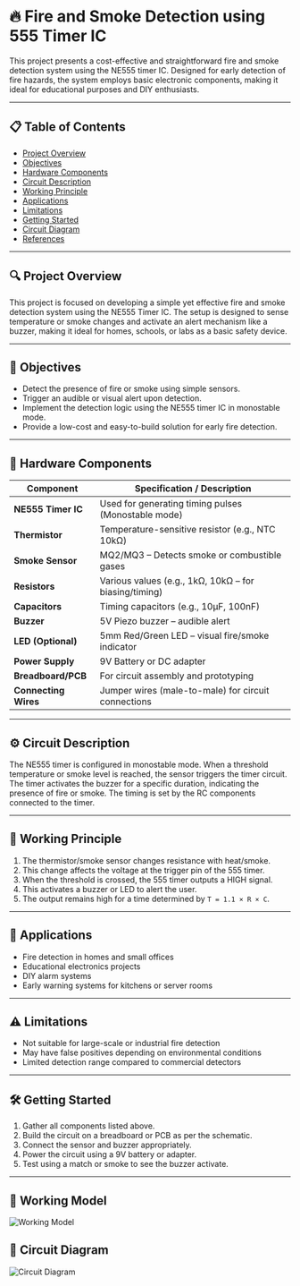 # 🔥 Fire and Smoke Detection using 555 Timer IC

This project presents a cost-effective and straightforward fire and smoke detection system using the NE555 timer IC. Designed for early detection of fire hazards, the system employs basic electronic components, making it ideal for educational purposes and DIY enthusiasts.

---

## 📋 Table of Contents

- [Project Overview](#project-overview)
- [Objectives](#objectives)
- [Hardware Components](#hardware-components)
- [Circuit Description](#circuit-description)
- [Working Principle](#working-principle)
- [Applications](#applications)
- [Limitations](#limitations)
- [Getting Started](#getting-started)
- [Circuit Diagram](#circuit-diagram)
- [References](#references)

---

## 🔍 Project Overview

This project is focused on developing a simple yet effective fire and smoke detection system using the NE555 Timer IC. The setup is designed to sense temperature or smoke changes and activate an alert mechanism like a buzzer, making it ideal for homes, schools, or labs as a basic safety device.

---

## 🎯 Objectives

- Detect the presence of fire or smoke using simple sensors.
- Trigger an audible or visual alert upon detection.
- Implement the detection logic using the NE555 timer IC in monostable mode.
- Provide a low-cost and easy-to-build solution for early fire detection.

---

## 🧰 Hardware Components

| Component          | Specification / Description                             |
|--------------------|---------------------------------------------------------|
| **NE555 Timer IC** | Used for generating timing pulses (Monostable mode)     |
| **Thermistor**     | Temperature-sensitive resistor (e.g., NTC 10kΩ)          |
| **Smoke Sensor**   | MQ2/MQ3 – Detects smoke or combustible gases             |
| **Resistors**      | Various values (e.g., 1kΩ, 10kΩ – for biasing/timing)    |
| **Capacitors**     | Timing capacitors (e.g., 10µF, 100nF)                    |
| **Buzzer**         | 5V Piezo buzzer – audible alert                         |
| **LED (Optional)** | 5mm Red/Green LED – visual fire/smoke indicator         |
| **Power Supply**   | 9V Battery or DC adapter                                |
| **Breadboard/PCB** | For circuit assembly and prototyping                    |
| **Connecting Wires** | Jumper wires (male-to-male) for circuit connections   |


---

## ⚙️ Circuit Description

The NE555 timer is configured in monostable mode. When a threshold temperature or smoke level is reached, the sensor triggers the timer circuit. The timer activates the buzzer for a specific duration, indicating the presence of fire or smoke. The timing is set by the RC components connected to the timer.

---

## 🔧 Working Principle

1. The thermistor/smoke sensor changes resistance with heat/smoke.
2. This change affects the voltage at the trigger pin of the 555 timer.
3. When the threshold is crossed, the 555 timer outputs a HIGH signal.
4. This activates a buzzer or LED to alert the user.
5. The output remains high for a time determined by `T = 1.1 × R × C`.

---

## 🚀 Applications

- Fire detection in homes and small offices
- Educational electronics projects
- DIY alarm systems
- Early warning systems for kitchens or server rooms

---

## ⚠️ Limitations

- Not suitable for large-scale or industrial fire detection
- May have false positives depending on environmental conditions
- Limited detection range compared to commercial detectors

---

## 🛠️ Getting Started

1. Gather all components listed above.
2. Build the circuit on a breadboard or PCB as per the schematic.
3. Connect the sensor and buzzer appropriately.
4. Power the circuit using a 9V battery or adapter.
5. Test using a match or smoke to see the buzzer activate.

---

## 🔧 Working Model

![Working Model](images/working_model.jpg)

## 🔌 Circuit Diagram

![Circuit Diagram](images/circuit_diagram.png)


